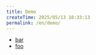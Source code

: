 ```yaml
---
title: Demo
createTime: 2025/05/13 18:33:13
permalink: /en/demo/
---
```


- [bar](./bar.md)
- [foo](./foo.md)
